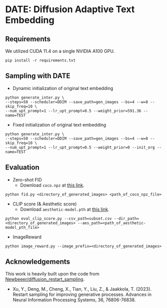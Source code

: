 # DATE: Diffusion Adaptive Text Embedding

## Requirements

We utilized CUDA 11.4 on a single NVIDIA A100 GPU.

```
pip install -r requirements.txt
```


## Sampling with DATE

* Dynamic initialization of original text embedding
```.python
python generate_inter.py \
--steps=50 --scheduler=DDIM --save_path=gen_images --bs=4 --w=8 --skip_freq=10 \
--num_upt_prompt=1 --lr_upt_prompt=0.5 --weight_prior=591.36 --name=TEST
```

* Fixed initialization of original text embedding
```.python
python generate_inter.py \
--steps=50 --scheduler=DDIM --save_path=gen_images --bs=4 --w=8 --skip_freq=10 \
--num_upt_prompt=1 --lr_upt_prompt=0.5 --weight_prior=0 --init_org --name=TEST
```

## Evaluation

* Zero-shot FID
  * Download `coco.npz` at [this link](https://www.dropbox.com/scl/fi/srrqj78mkm7idye9fpnaw/coco.npz?rlkey=o6exeybbe01a0rpe7sp21n8a0&dl=0).

```.python
python fid.py <directory_of_generated_images> <path_of_coco_npz_file>
```


* CLIP score (& Aesthetic score)
  * Download `aesthetic-model.pth` at [this link](https://www.dropbox.com/scl/fi/xiatomma3iw535t1ylozt/aesthetic-model.pth?rlkey=dd1uiq7559x3nxk17qsjgnork&dl=0).
```.python
python eval_clip_score.py --csv_path=subset.csv --dir_path=<directory_of_generated_images> --aes_path=<path_of_aesthetic-model_pth_file>
```

* ImageReward
```.python
python image_reward.py --image_prefix=<directory_of_generated_images>
```


## Acknowledgements

This work is heavily built upon the code from [Newbeeer/diffusion_restart_sampling](https://github.com/Newbeeer/diffusion_restart_sampling).
* Xu, Y., Deng, M., Cheng, X., Tian, Y., Liu, Z., & Jaakkola, T. (2023). Restart sampling for improving generative processes. Advances in Neural Information Processing Systems, 36, 76806-76838.